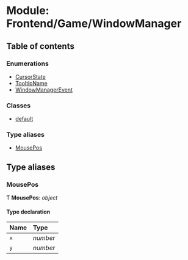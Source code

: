 # Module: Frontend/Game/WindowManager

## Table of contents

### Enumerations

- [CursorState](../enums/frontend_game_windowmanager.cursorstate.md)
- [TooltipName](../enums/frontend_game_windowmanager.tooltipname.md)
- [WindowManagerEvent](../enums/frontend_game_windowmanager.windowmanagerevent.md)

### Classes

- [default](../classes/frontend_game_windowmanager.default.md)

### Type aliases

- [MousePos](frontend_game_windowmanager.md#mousepos)

## Type aliases

### MousePos

Ƭ **MousePos**: _object_

#### Type declaration

| Name | Type     |
| :--- | :------- |
| `x`  | _number_ |
| `y`  | _number_ |

